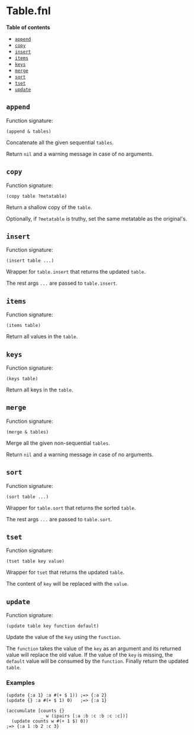 # Table.fnl

**Table of contents**

- [`append`](#append)
- [`copy`](#copy)
- [`insert`](#insert)
- [`items`](#items)
- [`keys`](#keys)
- [`merge`](#merge)
- [`sort`](#sort)
- [`tset`](#tset)
- [`update`](#update)

## `append`
Function signature:

```
(append & tables)
```

Concatenate all the given sequential `tables`.

Return `nil` and a warning message in case of no arguments.

## `copy`
Function signature:

```
(copy table ?metatable)
```

Return a shallow copy of the `table`.

Optionally, if `?metatable` is truthy, set the same metatable as the original's.

## `insert`
Function signature:

```
(insert table ...)
```

Wrapper for `table.insert` that returns the updated `table`.

The rest args `...` are passed to `table.insert`.

## `items`
Function signature:

```
(items table)
```

Return all values in the `table`.

## `keys`
Function signature:

```
(keys table)
```

Return all keys in the `table`.

## `merge`
Function signature:

```
(merge & tables)
```

Merge all the given non-sequential `tables`.

Return `nil` and a warning message in case of no arguments.

## `sort`
Function signature:

```
(sort table ...)
```

Wrapper for `table.sort` that returns the sorted `table`.

The rest args `...` are passed to `table.sort`.

## `tset`
Function signature:

```
(tset table key value)
```

Wrapper for `tset` that returns the updated `table`.

The content of `key` will be replaced with the `value`.

## `update`
Function signature:

```
(update table key function default)
```

Update the value of the `key` using the `function`.

The `function` takes the value of the `key` as an argument and its returned value
will replace the old value. If the value of the `key` is missing, the `default`
value will be consumed by the `function`.
Finally return the updated `table`.

### Examples

```fennel
(update {:a 1} :a #(+ $ 1)) ;=> {:a 2}
(update {} :a #(+ $ 1) 0)   ;=> {:a 1}

(accumulate [counts {}
             _ w (ipairs [:a :b :c :b :c :c])]
  (update counts w #(+ 1 $) 0))
;=> {:a 1 :b 2 :c 3}
```


<!-- Generated with Fenneldoc 1.0.1-dev
     https://gitlab.com/andreyorst/fenneldoc -->
